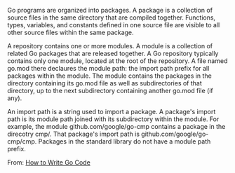 Go programs are organized into packages. A package is a collection of source files in the same directory that are compiled together. Functions, types, variables, and constants defined in one source file are visible to all other source files within the same package.

A repository contains one or more modules. A module is a collection of related Go packages that are released together. A Go repository typically contains only one module, located at the root of the repository. A file named go.mod there declaures the module path: the import path prefix for all packages within the module. The module contains the packages in the directory containing its go.mod file as well as subdirectories of that directory, up to the next subdirectory containing another go.mod file (if any).

An import path is a string used to import a package. A package's import path is its module path joined with its subdirectory within the module. For example, the module github.com/google/go-cmp contains a package in the direcotry cmp/. That package's import path is github.com/google/go-cmp/cmp. Packages in the standard library do not have a module path prefix.

From: <a href="https://go.dev/doc/code#:~:text=Go%20programs%20are%20organized%20into,contains%20one%20or%20more%20modules" target="_blank">How to Write Go Code</a>